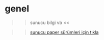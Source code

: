 # genel
>> sunucu bilgi vb &lt;&lt;

>> [sunucu paper sürümleri için tıkla](https://github.com/huseyinbirgul563sunucu/papermc-s-r-mleri/blob/main/papermc%20surumu)
